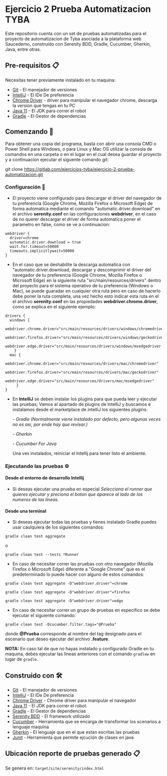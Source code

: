 # Ejercicio 2 Prueba Automatizacion TYBA

Este repositorio cuenta con un set de pruebas automatizadas para el proyecto de automatizacion de Tyba asociada a la plataforma web Saucedemo, construido con Serenity BDD, Gradle, Cucumber, Gherkin, Java, entre otras.

## Pre-requisitos 📋

Necesitas tener previamente instalado en tu maquina:

* [Git](https://git-scm.com/downloads) - El manejador de versiones
* [IntelliJ](https://www.jetbrains.com/es-es/idea/download/#section=windows) - El IDe De preferencia
* [Chrome Driver](https://chromedriver.chromium.org/downloads) - driver para manipular el navegador chrome, descarga la version que tengas en tu PC
* [Java 11](https://www.oracle.com/java/technologies/javase/jdk11-archive-downloads.html) - El JDK para correr el robot
* [Gradle](https://gradle.org/install/) - El Gestor de dependencias


## Comenzando 🚀

Para obtener una copia del programa, basta con abrir una consola CMD o Power Shell para Windows, o para Linux y Mac OS utilizar la consola de comandos en una carpeta o en el lugar en el cual desea guardar el proyecto y a continuacion ejecutar el siguente comando git:

git clone https://gitlab.com/ejercicios-tyba/ejercicio-2-prueba-automatizacion.git

### Configuración 🔧

* El proyecto viene configurado para descargar el driver del navegador de tu preferencia (Google Chrome, Mozilla Firefox o Microsoft Edge) de forma automatica mediante el comando "automatic.driver.download" en el archivo **serenity.conf**  en las configuraciones **webdriver**, en el caso de no querer descargar el driver de forma automatica poner el parametro en false, como se ve a continuacion:

```
webdriver {
  driver=chrome
  automatic.driver.download = true
  wait.for.timeout=50000
  timeouts.implicitlywait=50000
}
```


* En el caso que se deshabilite la descarga automatica con "automatic.driver.download, descargar y descomprimir el driver del navegador de tu preferencia (Google Chrome, Mozilla Firefox o Microsoft Edge) en la siguiente ruta "src/main/resources/drivers" dentro del proyecto para el sistema operativo de tu preferencia (Windows o Mac), se puede guaradar en cualquier otra ruta pero en caso de hacerlo debe poner la ruta completa, una vez hecho esto indicar esta ruta en el
  el archivo **serenity.conf**  en las propiedades **webdriver.chrome.driver**, como se explica en el siguiente ejemplo:
```
drivers {
  windows {
    webdriver.chrome.driver="src/main/resources/drivers/windows/chromedriver.exe"
    webdriver.firefox.driver="src/main/resources/drivers/windows/geckodriver.exe"
    webdriver.edge.driver="src/main/resources/drivers/windows/msedgedriver.exe"
    }
  mac {
    webdriver.chrome.driver="src/main/resources/drivers/mac/chromedriver"
    webdriver.firefox.driver="src/main/resources/drivers/mac/geckodriver"
    webdriver.edge.driver="src/main/resources/drivers/mac/msedgedriver"
     }
}
```

* En **IntelliJ** se deben instalar los plugins para que pueda leer y ejecutar las pruebas; Vamos al apartado de plugins de IntelliJ y buscamos e instalamos desde el marketplace de intelliJ los siguientes plugins:

  _- Gradle (Normalmente viene instalado por defecto, pero algunas veces no es asi, por ende hay que revisar.)_

  _- Gherkin_

  _- Cucumber For Java_

  Una ves instalados, reiniciar el Intellij para tener listo el ambiente.

### Ejecutando las pruebas ⚙️

#### Desde el entorno de desarrollo Intellij

* Si deseas ejecutar una prueba en especial _Selecciona el runner que quieres ejecutar y preciona el boton que aparece al lado de los numeros de las lineas._

#### Desde una terminal

* Si deseas ejecutar todas las pruebas y tienes instalado Gradle puedes usar caulquiera de los siguientes comandos:
```
gradle clean test aggregate
```
o
```
gradle clean test --tests *Runner
```
* En caso de necesitar correr las pruebas con otro navegador (Mozilla Firefox o Microsoft Edge) diferente a "Google Chrome" que es el predeterminado lo puede hacer con alguno de estos comandos:
```
gradle clean test aggregate -D"webdriver.driver"=chrome
```
```
gradle clean test aggregate -D"webdriver.driver"=firefox
```
```
gradle clean test aggregate -D"webdriver.driver"=edge
```
* En caso de necesitar correr un grupo de pruebas en especifico se debe ejecutar el siguiente comando:
```
gradle clean test -Dcucumber.filter.tags="@Prueba"
```
donde **@Prueba** corresponde al nombre del tag designado para el escenario que deseo ejecutar del archivo **.feature**.



**NOTA:** En caso tal de que no hayas instalado y configurado Gradle en tu maquina, debes ejecutar las lineas anteriores con el comando `gradlew` en lugar de `gradle`.

## Construido con 🛠️

* [Git](https://git-scm.com/downloads) - El manejador de versiones
* [IntelliJ](https://www.jetbrains.com/es-es/idea/download/#section=windows) - El IDe De preferencia
* [Chrome Driver](https://chromedriver.chromium.org/downloads) - Chrome driver para manipular el navegador
* [Java 11](https://www.oracle.com/co/java/technologies/javase/javase-jdk8-downloads.html) - El JDK para correr el robot.
* [Gradle](https://gradle.org/install/) - El Gestor de dependencias
* [Serenity BDD](https://serenity-bdd.github.io/theserenitybook/latest/index.html) - El framework utilizado
* [Cucumber](https://cucumber.io/) - Herramienta que se encarga de transformar los scenarios a lenguaje maquina
* [Gherkin](https://cucumber.io/docs/gherkin/) - El lenguaje que en el que estan escritas las pruebas
* [Junit](https://junit.org/junit4/) - Herramienta que permite ejcución de clases en java

## Ubicación reporte de pruebas generado 📋
Se genera en:  `target/site/serenity/index.html`